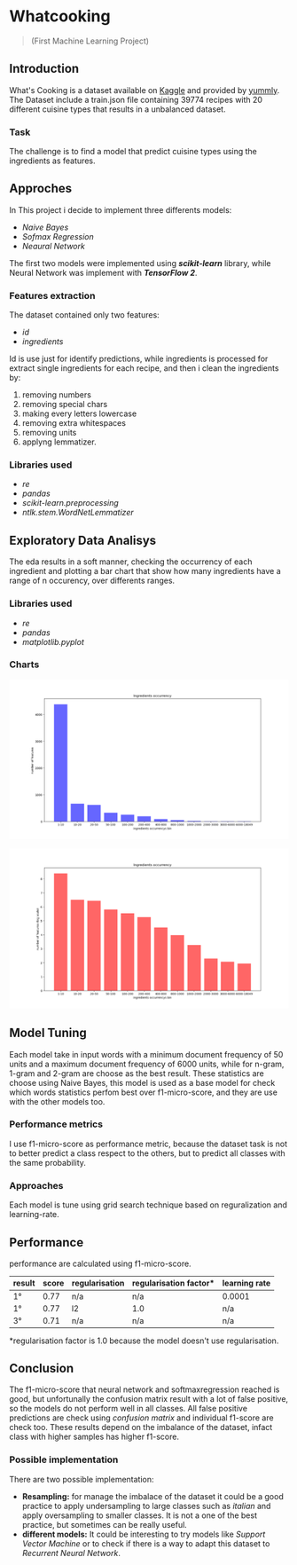 # Whatcooking 
> (First Machine Learning Project)

## Introduction
What's Cooking is a dataset available on [Kaggle](https://www.kaggle.com/competitions/whats-cooking) and provided by [yummly](https://www.yummly.com/about). The Dataset include a train.json file containing 39774 recipes with 20 different cuisine types that results in a unbalanced dataset.

### Task
The challenge is to find a model that predict cuisine types using the ingredients as features.

## Approches
In This project i decide to implement three differents models:
- *Naive Bayes*
- *Sofmax Regression*
- *Neaural Network*

The first two models were implemented using ***scikit-learn*** library, while Neural Network was implement with ***TensorFlow 2***.

### Features extraction
The dataset contained only two features: 
- _id_
- _ingredients_

Id is use just for identify predictions, while ingredients is processed for extract single ingredients for each recipe, and then i clean the ingredients by:
1. removing numbers
2. removing special chars
3. making every letters lowercase
4. removing extra whitespaces
5. removing units
6. applyng lemmatizer.

### Libraries used
- *re* 
- *pandas*
- *scikit-learn.preprocessing*
- *ntlk.stem.WordNetLemmatizer*

## Exploratory Data Analisys
The eda results in a soft manner, checking the occurrency of each ingredient and plotting a bar chart that show how many ingredients have a range of n occurency, over differents ranges.

### Libraries used
- *re* 
- *pandas*
- *matplotlib.pyplot*

### Charts
![Ingredients Occurency](https://github.com/Arcaici/whatcooking/blob/NeuralNetwork_wirh_TensowFlow/images/IngredientsOccurrency.png)
  
![Ingredients Occurency in Log Scale](https://github.com/Arcaici/whatcooking/blob/NeuralNetwork_wirh_TensowFlow/images/IngredientsOccurrency_logscale.png)

## Model Tuning
Each model take in input words with a minimum document frequency of 50 units and a maximum document frequency of 6000 units, while for n-gram, 1-gram and 2-gram are choose as the best result. These statistics are choose using Naive Bayes, this model is used as a base model for check which words statistics perfom best over f1-micro-score, and they are use with the other models too.

### Performance metrics
I use f1-micro-score as performance metric, because the dataset task is not to better predict a class respect to the others, but to predict all classes with the same probability.

### Approaches
Each model is tune using grid search technique based on reguralization and learning-rate.

## Performance 
performance are calculated using f1-micro-score.

|result | score | regularisation | regularisation factor* | learning rate |
| ------------- | ------------- | ------------- | ------------- | ------------- |
| 1°  | 0.77 | n/a | n/a | 0.0001 |
| 1°  | 0.77  | l2 | 1.0 | n/a |
| 3°  | 0.71  | n/a | n/a | n/a |

*regularisation factor is 1.0 because the model doesn't use regularisation.

## Conclusion

The f1-micro-score that neural network and softmaxregression reached is good, but unfortunally the confusion matrix result with a lot of false positive, so the models do not perform well in all classes. All false positive predictions are check using _confusion matrix_ and individual f1-score are check too.  These results depend on the imbalance of the dataset, infact class with higher samples has higher f1-score.

### Possible implementation
There are two possible implementation:

* **Resampling:** for manage the imbalace of the dataset it could be a good practice to apply undersampling to large classes such as _italian_ and apply oversampling to smaller classes. It is not a one of the best practice, but sometimes can be really useful.
* **different models:** It could be interesting to try models like _Support Vector Machine_ or to check if there is a way to adapt this dataset to _Recurrent Neural Network_. 
